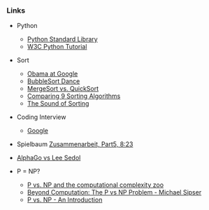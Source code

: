 


### Links

* Python
  * [Python Standard Library](https://docs.python.org/3/library/index.html#library-index)
  * [W3C Python Tutorial](https://www.w3schools.com/python/default.asp)

* Sort
   * [Obama at Google](https://www.youtube.com/watch?v=k4RRi_ntQc8)
   * [BubbleSort Dance](https://www.youtube.com/watch?v=lyZQPjUT5B4)
   * [MergeSort vs. QuickSort](https://www.youtube.com/watch?v=es2T6KY45cA&t=3s)
   * [Comparing 9 Sorting Algorithms](https://www.youtube.com/watch?v=ZZuD6iUe3Pc&amp;feature=youtu.be)
   * [The Sound of Sorting](https://www.youtube.com/watch?v=kPRA0W1kECg)

* Coding Interview
  * [Google](https://www.youtube.com/watch?v=XKu_SEDAykw)

* Spielbaum 
  [Zusammenarbeit, Part5, 8:23](https://courses.edx.org/courses/BerkeleyX/CS188x_1/1T2013/courseware/e388ea8629ff4228845b54d70ffc8afd/8616451481ba41d4a40afcf13bc8ab1c/?activate_block_id=i4x%3A%2F%2FBerkeleyX%2FCS188x_1%2Fsequential%2F8616451481ba41d4a40afcf13bc8ab1c)
  
* [AlphaGo vs Lee Sedol](https://www.youtube.com/watch?v=jGyCsVhtW0M)



* P = NP? 
  * [P vs. NP and the computational complexity zoo](https://www.youtube.com/watch?v=YX40hbAHx3s&amp;t=11s)
  * [Beyond Computation: The P vs NP Problem - Michael Sipser](https://www.youtube.com/watch?v=msp2y_Y5MLE)
  * [P vs. NP - An Introduction](https://www.youtube.com/watch?v=OY41QYPI8cw)
 
 
 

